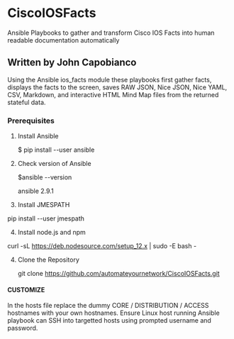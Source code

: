 # CiscoIOSFacts
Ansible Playbooks to gather and transform Cisco IOS Facts into human readable documentation automatically

## Written by John Capobianco

Using the Ansible ios_facts module these playbooks first gather facts, displays the facts to the screen, saves RAW JSON, Nice JSON, Nice YAML, CSV, Markdown, and interactive HTML Mind Map files from the returned stateful data. 

### Prerequisites

1) Install Ansible

    $ pip install --user ansible

2) Check version of Ansible 

    $ansible --version

    ansible 2.9.1

3) Install JMESPATH 

pip install --user jmespath

4) Install node.js and npm 

curl -sL https://deb.nodesource.com/setup_12.x | sudo -E bash -

4) Clone the Repository 

    git clone https://github.com/automateyournetwork/CiscoIOSFacts.git

#### CUSTOMIZE
In the hosts file replace the dummy CORE / DISTRIBUTION / ACCESS hostnames with your own hostnames. 
Ensure Linux host running Ansible playbook can SSH into targetted hosts using prompted username and password. 
